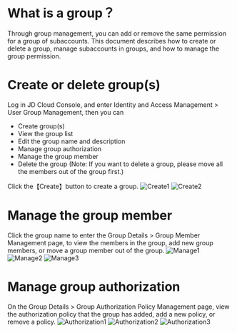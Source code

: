 # What is a group？
Through group management, you can add or remove the same permission for a group of subaccounts. This document describes how to create or delete a group, manage subaccounts in groups, and how to manage the group permission.

# Create or delete group(s)
Log in JD Cloud Console, and enter Identity and Access Management > User Group Management, then you can

 - Create group(s)
 - View the group list
 - Edit the group name and description
 - Manage group authorization
 - Manage the group member
 - Delete the group (Note: If you want to delete a group, please move all the members out of the group first.)

Click the【Create】button to create a group.
![Create1](https://github.com/jdcloudcom/cn/blob/edit/image/IAM/Group/%E5%88%9B%E5%BB%BA1.jpg)
![Create2](https://github.com/jdcloudcom/cn/blob/edit/image/IAM/Group/%E5%88%9B%E5%BB%BA2.jpg)
# Manage the group member
Click the group name to enter the Group Details > Group Member Management page, to view the members in the group, add new group members, or move a group member out of the group.
![Manage1](https://github.com/jdcloudcom/cn/blob/edit/image/IAM/Group/%E7%AE%A1%E7%90%861.jpg)
![Manage2](https://github.com/jdcloudcom/cn/blob/edit/image/IAM/Group/%E7%AE%A1%E7%90%862.jpg)
![Manage3](https://github.com/jdcloudcom/cn/blob/edit/image/IAM/Group/%E7%AE%A1%E7%90%862.jpg)
# Manage group authorization
On the Group Details > Group Authorization Policy Management page, view the authorization policy that the group has added, add a new policy, or remove a policy.
![Authorization1](https://github.com/jdcloudcom/cn/blob/edit/image/IAM/Group/%E6%8E%88%E6%9D%831.jpg)
![Authorization2](https://github.com/jdcloudcom/cn/blob/edit/image/IAM/Group/%E6%8E%88%E6%9D%832.jpg)
![Authorization3](https://github.com/jdcloudcom/cn/blob/edit/image/IAM/Group/%E6%8E%88%E6%9D%833.jpg)
